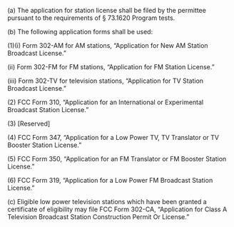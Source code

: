 (a) The application for station license shall be filed by the permittee pursuant to the requirements of § 73.1620 Program tests.

(b) The following application forms shall be used:

(1)(i) Form 302-AM for AM stations, “Application for New AM Station Broadcast License.”

(ii) Form 302-FM for FM stations, “Application for FM Station License.”

(iii) Form 302-TV for television stations, “Application for TV Station Broadcast License.”

(2) FCC Form 310, “Application for an International or Experimental Broadcast Station License.”

(3) [Reserved]

(4) FCC Form 347, “Application for a Low Power TV, TV Translator or TV Booster Station License.”

(5) FCC Form 350, “Application for an FM Translator or FM Booster Station License.”

(6) FCC Form 319, “Application for a Low Power FM Broadcast Station License.”

(c) Eligible low power television stations which have been granted a certificate of eligibility may file FCC Form 302-CA, “Application for Class A Television Broadcast Station Construction Permit Or License.”

